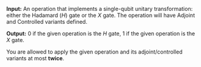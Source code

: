 **Input:** An operation that implements a single-qubit unitary transformation:
either the Hadamard ($H$) gate
or the $X$ gate. 
The operation will have Adjoint and Controlled variants defined.

**Output:**  0 if the given operation is the $H$ gate, 1 if the given operation is the $X$ gate.

You are allowed to apply the given operation and its adjoint/controlled variants at most **twice**.